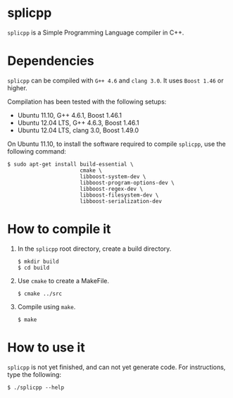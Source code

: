 splicpp
=======

`splicpp` is a Simple Programming Language compiler in C++.

Dependencies
============

`splicpp` can be compiled with `G++ 4.6` and `clang 3.0`. It uses `Boost 1.46` or higher.

Compilation has been tested with the following setups:
* Ubuntu 11.10, G++ 4.6.1, Boost 1.46.1
* Ubuntu 12.04 LTS, G++ 4.6.3, Boost 1.46.1
* Ubuntu 12.04 LTS, clang 3.0, Boost 1.49.0

On Ubuntu 11.10, to install the software required to compile `splicpp`, use the following command:

```
$ sudo apt-get install build-essential \
                       cmake \
                       libboost-system-dev \
                       libboost-program-options-dev \
                       libboost-regex-dev \
                       libboost-filesystem-dev \
                       libboost-serialization-dev
```

How to compile it
=================

1. In the `splicpp` root directory, create a build directory.

	```
	$ mkdir build
	$ cd build
	```
	
2. Use `cmake` to create a MakeFile.

	```
	$ cmake ../src
	```

3. Compile using `make`.

	```
	$ make
	```

How to use it
=============

`splicpp` is not yet finished, and can not yet generate code. For instructions, type the following:

```
$ ./splicpp --help
```
